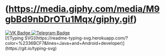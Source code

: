 # (https://media.giphy.com/media/M9gbBd9nbDrOTu1Mqx/giphy.gif) 
<div id="badges">
  <a href="https://vk.com/e_x_o_r_p">
    <img src="https://img.shields.io/badge/VK-blue?style=for-the-badge&logo=youtube&logoColor=white" alt="VK Badge"/>
  </a>
  <a href="https://t.me/RaleUxanSdrT">
    <img src="https://img.shields.io/badge/Telegram-blue?style=for-the-badge&logo=twitter&logoColor=white" alt="Telegram Badge"/>
  </a>
</div>
[![Typing SVG](https://readme-typing-svg.herokuapp.com/?color=%2336BCF7&lines=Java+and+Android+developer)](https://git.io/typing-svg)
